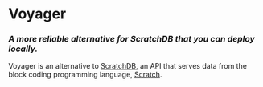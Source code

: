 # Voyager
### *A more reliable alternative for ScratchDB that you can deploy locally.*

Voyager is an alternative to [ScratchDB](https://scratchdb.lefty.one/), an API that serves data from the block coding programming language, [Scratch](https://scratch.mit.edu/).
